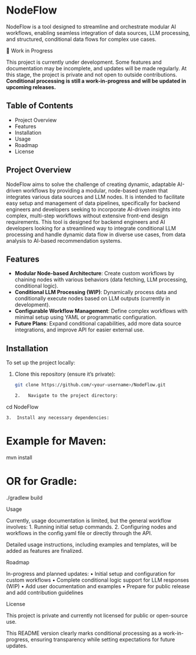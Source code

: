 # NodeFlow

NodeFlow is a tool designed to streamline and orchestrate modular AI workflows, enabling seamless integration of data sources, LLM processing, and structured, conditional data flows for complex use cases.

🚧 Work in Progress

This project is currently under development. Some features and documentation may be incomplete, and updates will be made regularly. At this stage, the project is private and not open to outside contributions. **Conditional processing is still a work-in-progress and will be updated in upcoming releases.**

## Table of Contents

- Project Overview
- Features
- Installation
- Usage
- Roadmap
- License

## Project Overview

NodeFlow aims to solve the challenge of creating dynamic, adaptable AI-driven workflows by providing a modular, node-based system that integrates various data sources and LLM nodes. It is intended to facilitate easy setup and management of data pipelines, specifically for backend engineers and developers seeking to incorporate AI-driven insights into complex, multi-step workflows without extensive front-end design requirements. This tool is designed for backend engineers and AI developers looking for a streamlined way to integrate conditional LLM processing and handle dynamic data flow in diverse use cases, from data analysis to AI-based recommendation systems.

## Features

- **Modular Node-based Architecture**: Create custom workflows by chaining nodes with various behaviors (data fetching, LLM processing, conditional logic).
- **Conditional LLM Processing (WIP)**: Dynamically process data and conditionally execute nodes based on LLM outputs (currently in development).
- **Configurable Workflow Management**: Define complex workflows with minimal setup using YAML or programmatic configuration.
- **Future Plans**: Expand conditional capabilities, add more data source integrations, and improve API for easier external use.

## Installation

To set up the project locally:

1. Clone this repository (ensure it’s private):

   ```bash
   git clone https://github.com/<your-username>/NodeFlow.git

   2.	Navigate to the project directory:
   ```

cd NodeFlow

    3.	Install any necessary dependencies:

# Example for Maven:

mvn install

# OR for Gradle:

./gradlew build

Usage

Currently, usage documentation is limited, but the general workflow involves: 1. Running initial setup commands. 2. Configuring nodes and workflows in the config.yaml file or directly through the API.

Detailed usage instructions, including examples and templates, will be added as features are finalized.

Roadmap

In-progress and planned updates:
• Initial setup and configuration for custom workflows
• Complete conditional logic support for LLM responses (WIP)
• Add user documentation and examples
• Prepare for public release and add contribution guidelines

License

This project is private and currently not licensed for public or open-source use.

This README version clearly marks conditional processing as a work-in-progress, ensuring transparency while setting expectations for future updates.

